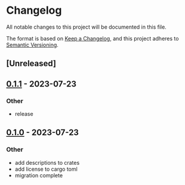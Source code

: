 # Changelog
All notable changes to this project will be documented in this file.

The format is based on [Keep a Changelog](https://keepachangelog.com/en/1.0.0/),
and this project adheres to [Semantic Versioning](https://semver.org/spec/v2.0.0.html).

## [Unreleased]

## [0.1.1](https://github.com/BadBoiLabs/Cannon-rs/compare/cannon-io-v0.1.0...cannon-io-v0.1.1) - 2023-07-23

### Other
- release

## [0.1.0](https://github.com/BadBoiLabs/Cannon-rs/releases/tag/cannon-io-v0.1.0) - 2023-07-23

### Other
- add descriptions to crates
- add license to cargo toml
- migration complete
